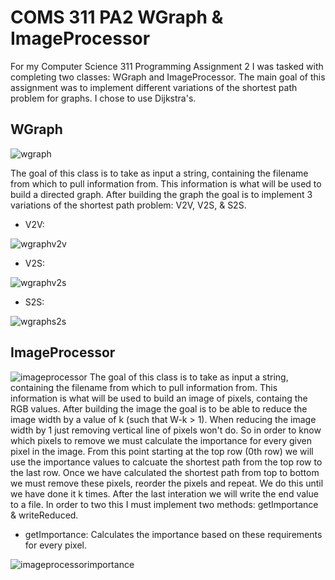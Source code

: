 # COMS 311 PA2 WGraph & ImageProcessor
For my Computer Science 311 Programming Assignment 2 I was tasked with completing two classes: WGraph and ImageProcessor. The main goal of this assignment was to implement different variations of the shortest path problem for graphs. I chose to use Dijkstra's.

## WGraph
![wgraph](https://user-images.githubusercontent.com/40704571/48816945-ca572f00-ed09-11e8-87f8-dfa43b191fda.PNG)

The goal of this class is to take as input a string, containing the filename from which to pull information from. This information is what will be used to build a directed graph. After building the graph the goal is to implement 3 variations of the shortest path problem: V2V, V2S, & S2S.
- V2V:

![wgraphv2v](https://user-images.githubusercontent.com/40704571/48817349-ad236000-ed0b-11e8-94a2-d21a9e430bce.PNG)

- V2S:

![wgraphv2s](https://user-images.githubusercontent.com/40704571/48817476-45214980-ed0c-11e8-8073-368373534dee.PNG)

- S2S:

![wgraphs2s](https://user-images.githubusercontent.com/40704571/48817531-7d288c80-ed0c-11e8-92f9-39789fe2a53d.PNG)

## ImageProcessor
![imageprocessor](https://user-images.githubusercontent.com/40704571/48817009-14d8ab80-ed0a-11e8-975d-7a1e361406b0.PNG)
The goal of this class is to take as input a string, containing the filename from which to pull information from. This information is what will be used to build an image of pixels, containg the RGB values. After building the image the goal is to be able to reduce the image width by a value of k (such that W-k > 1). When reducing the image width by 1 just removing vertical line of pixels won't do. So in order to know which pixels to remove we must calculate the importance for every given pixel in the image. From this point starting at the top row (0th row) we will use the importance values to calcuate the shortest path from the top row to the last row. Once we have calculated the shortest path from top to bottom we must remove these pixels, reorder the pixels and repeat. We do this until we have done it k times. After the last interation we will write the end value to a file. In order to two this I must implement two methods: getImportance & writeReduced.
- getImportance: Calculates the importance based on these requirements for every pixel.

![imageprocessorimportance](https://user-images.githubusercontent.com/40704571/48817616-ed371280-ed0c-11e8-8291-2f5b0ececbd6.PNG)

